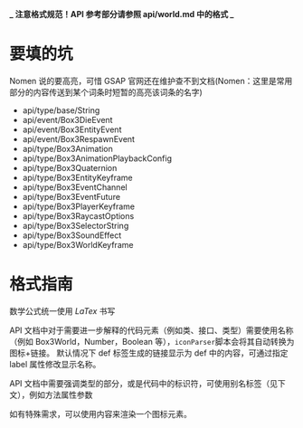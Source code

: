 **_ 注意格式规范！API 参考部分请参照 api/world.md 中的格式 _**

# 要填的坑

Nomen 说的要高亮，可惜 GSAP 官网还在维护查不到文档(Nomen：这里是常用部分的内容传送到某个词条时短暂的高亮该词条的名字)

- api/type/base/String
- api/event/Box3DieEvent
- api/event/Box3EntityEvent
- api/event/Box3RespawnEvent
- api/type/Box3Animation
- api/type/Box3AnimationPlaybackConfig
- api/type/Box3Quaternion
- api/type/Box3EntityKeyframe
- api/type/Box3EventChannel
- api/type/Box3EventFuture
- api/type/Box3PlayerKeyframe
- api/type/Box3RaycastOptions
- api/type/Box3SelectorString
- api/type/Box3SoundEffect
- api/type/Box3WorldKeyframe

# 格式指南

数学公式统一使用 $LaTex$ 书写

API 文档中对于需要进一步解释的代码元素（例如类、接口、类型）需要使用<def>名称（例如 Box3World，Number，Boolean 等）</def>，`iconParser`脚本会将其自动转换为图标+链接。
默认情况下 def 标签生成的链接显示为 def 中的内容，可通过指定 label 属性修改显示名称。

API 文档中需要强调类型的部分，或是代码中的标识符，可使用别名标签（见下文），例如<method>方法</method><property>属性<property><arg>参数</arg>

如有特殊需求，可以使用<icon name="图标ID">内容</icon>来渲染一个图标元素。
